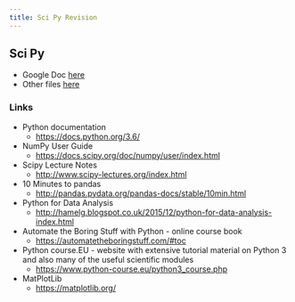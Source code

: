 ```yaml
---
title: Sci Py Revision
---
```

## Sci Py

* Google Doc [here](https://docs.google.com/document/d/1Syzfq5H01I3UxJu7roGN9M-xQ3XuoWdYDzF6vezvVMg/edit)
* Other files [here](https://drive.google.com/drive/folders/1NwBsuDOhquqSzztnX59bfyD8E6dnLAkz?usp=sharing)

### Links

* Python documentation
  * <https://docs.python.org/3.6/>
* NumPy User Guide
  * <https://docs.scipy.org/doc/numpy/user/index.html>
* Scipy Lecture Notes
  * <http://www.scipy-lectures.org/index.html>
* 10 Minutes to pandas
  * <http://pandas.pydata.org/pandas-docs/stable/10min.html>
* Python for Data Analysis
  * <http://hamelg.blogspot.co.uk/2015/12/python-for-data-analysis-index.html>
* Automate the Boring Stuff with Python - online course book
  * <https://automatetheboringstuff.com/#toc>
* Python course.EU - website with extensive tutorial material on Python 3 and also many of the useful scientific modules
  * <https://www.python-course.eu/python3_course.php>
* MatPlotLib
  * <https://matplotlib.org/>
